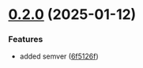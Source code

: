 # [0.2.0](https://github.com/stuttgart-things/sthingsCli/compare/v0.1.125...v0.2.0) (2025-01-12)


### Features

* added semver ([6f5126f](https://github.com/stuttgart-things/sthingsCli/commit/6f5126f15704a0644c65985a060af9eaa1a05aff))
